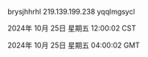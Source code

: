 brysjhhrhl 219.139.199.238 yqqlmgsycl

2024年 10月 25日 星期五 12:00:02 CST

2024年 10月 25日 星期五 04:00:02 GMT
